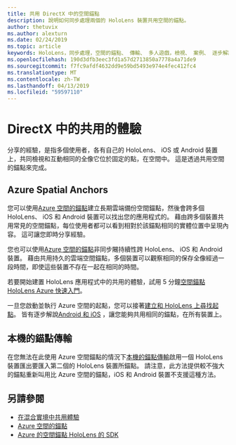```yaml
---
title: 共用 DirectX 中的空間錨點
description: 說明如何同步處理兩個的 HoloLens 裝置共用空間的錨點。
author: thetuvix
ms.author: alexturn
ms.date: 02/24/2019
ms.topic: article
keywords: HoloLens，同步處理，空間的錨點、 傳輸、 多人遊戲，檢視、 案例、 逐步解說、 範例程式碼，Azure，Azure 空間的錨點，ASA
ms.openlocfilehash: 190d3dfb3eec3fd1a57d2713850a7778a4a71de9
ms.sourcegitcommit: f7fc9afdf4632dd9e59bd5493e974e4fec412fc4
ms.translationtype: MT
ms.contentlocale: zh-TW
ms.lasthandoff: 04/13/2019
ms.locfileid: "59597110"
---
```

# <a name="shared-experiences-in-directx"></a>DirectX 中的共用的體驗

分享的經驗，是指多個使用者，各有自己的 HoloLens、 iOS 或 Android 裝置上，共同檢視和互動相同的全像它位於固定的點，在空間中。 這是透過共用空間的錨點來完成。

## <a name="azure-spatial-anchors"></a>Azure Spatial Anchors

您可以使用<a href="https://docs.microsoft.com/azure/spatial-anchors/overview" target="_blank">Azure 空間的錨點</a>建立長期雲端備份空間錨點，然後會跨多個 HoloLens、 iOS 和 Android 裝置可以找出您的應用程式的。  藉由跨多個裝置共用常見的空間錨點，每位使用者都可以看到相對於該錨點相同的實體位置中呈現內容。  這可讓您即時分享經驗。

您也可以使用<a href="https://docs.microsoft.com/azure/spatial-anchors/overview" target="_blank">Azure 空間的錨點</a>非同步闀持續性跨 HoloLens、 iOS 和 Android 裝置。  藉由共用持久的雲端空間錨點，多個裝置可以觀察相同的保存全像經過一段時間，即使這些裝置不存在一起在相同的時間。

若要開始建置 HoloLens 應用程式中的共用的體驗，試用 5 分鐘<a href="https://docs.microsoft.com/azure/spatial-anchors/quickstarts/get-started-hololens" target="_blank">空間錨點 HoloLens Azure 快速入門</a>。

一旦您啟動並執行 Azure 空間的起點，您可以接著<a href="https://docs.microsoft.com/azure/spatial-anchors/concepts/create-locate-anchors-cpp-winrt" target="_blank">建立和 HoloLens 上尋找起點</a>。  皆有逐步解說<a href="https://docs.microsoft.com/azure/spatial-anchors/create-locate-anchors-overview" target="_blank">Android 和 iOS</a> ，讓您能夠共用相同的錨點，在所有裝置上。

## <a name="local-anchor-transfers"></a>本機的錨點傳輸

在您無法在此使用 Azure 空間錨點的情況下[本機的錨點傳輸](local-anchor-transfers-in-directx.md)啟用一個 HoloLens 裝置匯出要匯入第二個的 HoloLens 裝置所錨點。  請注意，此方法提供較不強大的錨點重新叫用比 Azure 空間的錨點，iOS 和 Android 裝置不支援這種方法。

## <a name="see-also"></a>另請參閱
* [在混合實境中共用體驗](shared-experiences-in-mixed-reality.md)
* <a href="https://docs.microsoft.com/azure/spatial-anchors" target="_blank">Azure 空間的錨點</a>
* <a href="https://docs.microsoft.com/cpp/api/spatial-anchors/winrt/" target="_blank">Azure 的空間錨點 HoloLens 的 SDK</a>